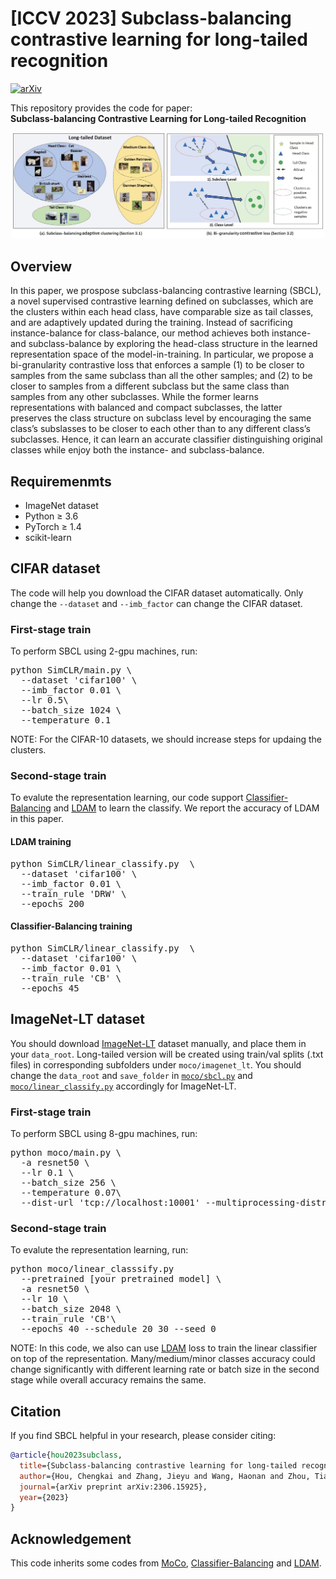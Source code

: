 # [ICCV 2023] Subclass-balancing contrastive learning for long-tailed recognition
[![arXiv](https://img.shields.io/badge/arXiv-Paper-<COLOR>.svg)]([https://arxiv.org/abs/2306.15925])

This repository provides the  code for paper: <br>
**Subclass-balancing Contrastive Learning for Long-tailed Recognition**
<p align="center">
    <img src="./sbcl.jpg" width="500"><br>

  
## Overview
In this paper, we prospose subclass-balancing contrastive learning (SBCL),
a novel supervised contrastive learning defined on subclasses, which are the clusters within each
head class, have comparable size as tail classes, and are adaptively updated during the training.
Instead of sacrificing instance-balance for class-balance, our method achieves both instance- and
subclass-balance by exploring the head-class structure in the learned representation space of the
model-in-training. In particular, we propose a bi-granularity contrastive loss that enforces a sample
(1) to be closer to samples from the same subclass than all the other samples; and (2) to be closer to
samples from a different subclass but the same class than samples from any other subclasses. While
the former learns representations with balanced and compact subclasses, the latter preserves the class
structure on subclass level by encouraging the same class’s subslasses to be closer to each other than
to any different class’s subclasses. Hence, it can learn an accurate classifier distinguishing original
classes while enjoy both the instance- and subclass-balance.
## Requiremenmts
* ImageNet dataset
* Python ≥ 3.6
* PyTorch ≥ 1.4
* scikit-learn
## CIFAR dataset
The code will help you download the CIFAR dataset automatically. Only change the `--dataset` and `--imb_factor` can change the CIFAR dataset.
### First-stage train
To perform SBCL using 2-gpu machines, run:
<pre>python SimCLR/main.py \ 
  --dataset 'cifar100' \ 
  --imb_factor 0.01 \
  --lr 0.5\
  --batch_size 1024 \
  --temperature 0.1 
</pre>
NOTE:
For the CIFAR-10 datasets, we should increase steps for updaing the clusters.

### Second-stage train
To evalute the representation learning, our code support [Classifier-Balancing](https://arxiv.org/abs/1910.09217) and [LDAM](https://arxiv.org/abs/1906.07413) to learn the classify.
We report the accuracy of LDAM in this paper.
#### LDAM training 
<pre>python SimCLR/linear_classify.py  \
  --dataset 'cifar100' \ 
  --imb_factor 0.01 \
  --train_rule 'DRW' \
  --epochs 200 
</pre>
#### Classifier-Balancing  training 
<pre>python SimCLR/linear_classify.py  \
  --dataset 'cifar100' \ 
  --imb_factor 0.01 \
  --train_rule 'CB' \
  --epochs 45 
</pre>

## ImageNet-LT dataset
You should download [ImageNet-LT](http://image-net.org/download) dataset manually, and place them in your `data_root`. Long-tailed version will be created using train/val splits (.txt files) in corresponding subfolders under `moco/imagenet_lt`.
You should change the `data_root` and `save_folder` in [`moco/sbcl.py`](.moco/sbcl.py) and [`moco/linear_classify.py`](.moco/linear_classif.py) accordingly for ImageNet-LT.
### First-stage train
To perform SBCL using 8-gpu machines, run:
<pre>python moco/main.py \ 
  -a resnet50 \ 
  --lr 0.1 \
  --batch_size 256 \
  --temperature 0.07\
  --dist-url 'tcp://localhost:10001' --multiprocessing-distributed --world-size 1 --rank 0 
</pre>

### Second-stage train
To evalute the representation learning, run:
<pre>python moco/linear_classsify.py 
  --pretrained [your pretrained model] \
  -a resnet50 \ 
  --lr 10 \
  --batch_size 2048 \
  --train_rule 'CB'\
  --epochs 40 --schedule 20 30 --seed 0
</pre>
NOTE: 
In this code, we also can use [LDAM](https://arxiv.org/abs/1906.07413) loss to train the linear classifier on top of the representation. Many/medium/minor classes accuracy could change significantly with different learning rate or batch size in the second stage while overall accuracy remains the same.

## Citation
If you find SBCL helpful in your research, please consider citing: 
```bibtex   
@article{hou2023subclass,
  title={Subclass-balancing contrastive learning for long-tailed recognition},
  author={Hou, Chengkai and Zhang, Jieyu and Wang, Haonan and Zhou, Tianyi},
  journal={arXiv preprint arXiv:2306.15925},
  year={2023}
}
```
## Acknowledgement
This code inherits some codes from [MoCo](https://github.com/facebookresearch/moco), [Classifier-Balancing](https://github.com/facebookresearch/classifier-balancing) and [LDAM](https://arxiv.org/abs/1906.07413).
